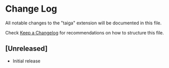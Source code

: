 # Change Log

All notable changes to the "taiga" extension will be documented in this file.

Check [Keep a Changelog](http://keepachangelog.com/) for recommendations on how to structure this file.

## [Unreleased]

- Initial release
